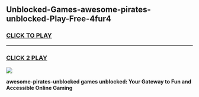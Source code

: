 
## Unblocked-Games-awesome-pirates-unblocked-Play-Free-4fur4
<h3>
<a href="https://premium76.site?title=awesome-pirates-unblocked&ref=18A">CLICK TO PLAY</a></h3>
<hr>

<h3>
<a href="https://premium76.site?title=awesome-pirates-unblocked&ref=18A">CLICK 2 PLAY</a>
  
</h3>

<a href="https://premium76.site?title=awesome-pirates-unblocked&ref=18A"><img src="https://clearcache.store/games.png"></a>


**awesome-pirates-unblocked games unblocked: Your Gateway to Fun and Accessible Online Gaming**
